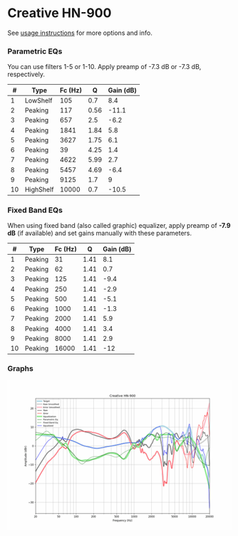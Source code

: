 # Creative HN-900
See [usage instructions](https://github.com/jaakkopasanen/AutoEq#usage) for more options and info.

### Parametric EQs
You can use filters 1-5 or 1-10. Apply preamp of -7.3 dB or -7.3 dB, respectively.

|   # | Type      |   Fc (Hz) |    Q |   Gain (dB) |
|-----|-----------|-----------|------|-------------|
|   1 | LowShelf  |       105 | 0.7  |         8.4 |
|   2 | Peaking   |       117 | 0.56 |       -11.1 |
|   3 | Peaking   |       657 | 2.5  |        -6.2 |
|   4 | Peaking   |      1841 | 1.84 |         5.8 |
|   5 | Peaking   |      3627 | 1.75 |         6.1 |
|   6 | Peaking   |        39 | 4.25 |         1.4 |
|   7 | Peaking   |      4622 | 5.99 |         2.7 |
|   8 | Peaking   |      5457 | 4.69 |        -6.4 |
|   9 | Peaking   |      9125 | 1.7  |         9   |
|  10 | HighShelf |     10000 | 0.7  |       -10.5 |

### Fixed Band EQs
When using fixed band (also called graphic) equalizer, apply preamp of **-7.9 dB** (if available) and set gains manually with these parameters.

|   # | Type    |   Fc (Hz) |    Q |   Gain (dB) |
|-----|---------|-----------|------|-------------|
|   1 | Peaking |        31 | 1.41 |         8.1 |
|   2 | Peaking |        62 | 1.41 |         0.7 |
|   3 | Peaking |       125 | 1.41 |        -9.4 |
|   4 | Peaking |       250 | 1.41 |        -2.9 |
|   5 | Peaking |       500 | 1.41 |        -5.1 |
|   6 | Peaking |      1000 | 1.41 |        -1.3 |
|   7 | Peaking |      2000 | 1.41 |         5.9 |
|   8 | Peaking |      4000 | 1.41 |         3.4 |
|   9 | Peaking |      8000 | 1.41 |         2.9 |
|  10 | Peaking |     16000 | 1.41 |       -12   |

### Graphs
![](./Creative%20HN-900.png)
